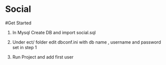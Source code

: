 # Social

#Get Started

1. In Mysql Create DB and import social.sql

2. Under ect/ folder edit dbconf.ini with db name , username and password set in step 1

3. Run Project and add first user
